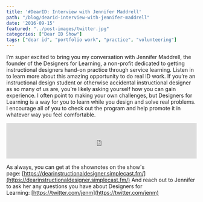 ```yaml
---
title: '#DearID: Interview with Jennifer Maddrell'
path: "/blog/dearid-interview-with-jennifer-maddrell"
date: '2016-09-15'
featured: "../post-images/twitter.jpg"
categories: ["Dear ID Show"]
tags: ["dear id", "portfolio work", "practice", "volunteering"]
---
```


I’m super excited to bring you my conversation with Jennifer Maddrell, the founder of the Designers for Learning, a non-profit dedicated to getting instructional designers hand-on practice through service learning. Listen in to learn more about this amazing opportunity to do real ID work. If you’re an instructional design student or otherwise accidental instructional designer as so many of us are, you’re likely asking yourself how you can gain experience. I often point to making your own challenges, but Designers for Learning is a way for you to learn while you design and solve real problems. I encourage all of you to check out the program and help promote it in whatever way you feel comfortable.

<iframe src="https://simplecast.com/e/44899?style=medium-light" width="100%" height="94px" frameborder="0" scrolling="no" seamless=""></iframe>

As always, you can get at the shownotes on the show's page: [https://dearinstructionaldesigner.simplecast.fm/](https://dearinstructionaldesigner.simplecast.fm/) And reach out to Jennifer to ask her any questions you have about Designers for Learning: [https://twitter.com/jenm](https://twitter.com/jenm)
